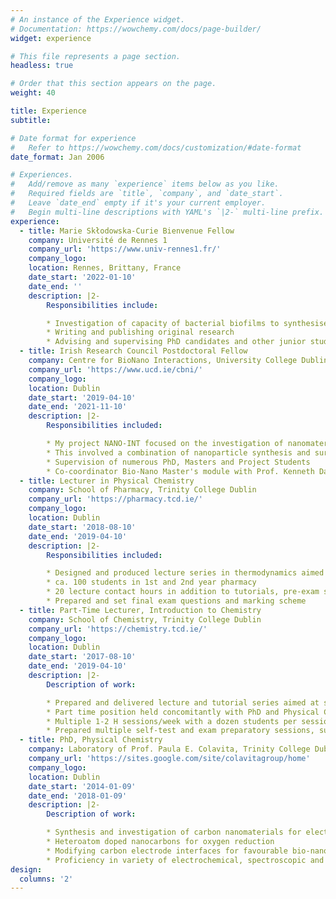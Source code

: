 ```yaml
---
# An instance of the Experience widget.
# Documentation: https://wowchemy.com/docs/page-builder/
widget: experience

# This file represents a page section.
headless: true

# Order that this section appears on the page.
weight: 40

title: Experience
subtitle:

# Date format for experience
#   Refer to https://wowchemy.com/docs/customization/#date-format
date_format: Jan 2006

# Experiences.
#   Add/remove as many `experience` items below as you like.
#   Required fields are `title`, `company`, and `date_start`.
#   Leave `date_end` empty if it's your current employer.
#   Begin multi-line descriptions with YAML's `|2-` multi-line prefix.
experience:
  - title: Marie Skłodowska-Curie Bienvenue Fellow
    company: Université de Rennes 1
    company_url: 'https://www.univ-rennes1.fr/'
    company_logo:
    location: Rennes, Brittany, France
    date_start: '2022-01-10'
    date_end: ''
    description: |2-
        Responsibilities include:

        * Investigation of capacity of bacterial biofilms to synthesise novel electrocatalysts
        * Writing and publishing original research
        * Advising and supervising PhD candidates and other junior students
  - title: Irish Research Council Postdoctoral Fellow
    company: Centre for BioNano Interactions, University College Dublin
    company_url: 'https://www.ucd.ie/cbni/'
    company_logo:
    location: Dublin
    date_start: '2019-04-10'
    date_end: '2021-11-10'
    description: |2-
        Responsibilities included:

        * My project NANO-INT focused on the investigation of nanomaterial - biological system interactions
        * This involved a combination of nanoparticle synthesis and surface modification
        * Supervision of numerous PhD, Masters and Project Students
        * Co-coordinator Bio-Nano Master's module with Prof. Kenneth Dawson (2019-2020)
  - title: Lecturer in Physical Chemistry
    company: School of Pharmacy, Trinity College Dublin
    company_url: 'https://pharmacy.tcd.ie/'
    company_logo:
    location: Dublin
    date_start: '2018-08-10'
    date_end: '2019-04-10'
    description: |2-
        Responsibilities included:

        * Designed and produced lecture series in thermodynamics aimed at applications in pharmacy
        * ca. 100 students in 1st and 2nd year pharmacy
        * 20 lecture contact hours in addition to tutorials, pre-exam sessions
        * Prepared and set final exam questions and marking scheme
  - title: Part-Time Lecturer, Introduction to Chemistry
    company: School of Chemistry, Trinity College Dublin
    company_url: 'https://chemistry.tcd.ie/'
    company_logo:
    location: Dublin
    date_start: '2017-08-10'
    date_end: '2019-04-10'
    description: |2-
        Description of work:

        * Prepared and delivered lecture and tutorial series aimed at students new to the field
        * Part time position held concomitantly with PhD and Physical Chemistry lecturing duties
        * Multiple 1-2 H sessions/week with a dozen students per session
        * Prepared multiple self-test and exam preparatory sessions, supplementary notes and worked problem examples
  - title: PhD, Physical Chemistry
    company: Laboratory of Prof. Paula E. Colavita, Trinity College Dublin
    company_url: 'https://sites.google.com/site/colavitagroup/home'
    company_logo:
    location: Dublin
    date_start: '2014-01-09'
    date_end: '2018-01-09'
    description: |2-
        Description of work:

        * Synthesis and investigation of carbon nanomaterials for electrocatalytic and electroanalytic applications
        * Heteroatom doped nanocarbons for oxygen reduction
        * Modifying carbon electrode interfaces for favourable bio-nano interactions
        * Proficiency in variety of electrochemical, spectroscopic and optoelectronic characterisation techniques
design:
  columns: '2'
---
```

